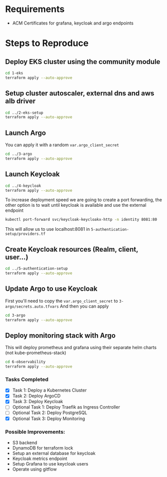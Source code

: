# Requirements
- ACM Certificates for grafana, keycloak and argo endpoints

# Steps to Reproduce
## Deploy EKS cluster using the community module
```bash
cd 1-eks
terraform apply --auto-approve
```

## Setup cluster autoscaler, external dns and aws alb driver
```bash
cd ../2-eks-setup
terraform apply --auto-approve
```

## Launch Argo
You can apply it with a random `var.argo_client_secret`
```bash
cd ../3-argo
terraform apply --auto-approve
```

## Launch Keycloak
```bash
cd ../4-keycloak
terraform apply --auto-approve
```
To increase deployment speed we are going to create a port forwarding, the other option is to wait until keycloak is available and use the external endpoint
```bash
kubectl port-forward svc/keycloak-keycloakx-http -n identity 8081:80
```
This will allow us to use localhost:8081 in `5-authentication-setup/providers.tf`

## Create Keycloak resources (Realm, client, user...)
```bash
cd ../5-authentication-setup
terraform apply --auto-approve
```

## Update Argo to use Keycloak
First you'll need to copy the `var.argo_client_secret` to `3-argo/secrets.auto.tfvars`
And then you can apply
```bash
cd 3-argo
terraform apply --auto-approve
```

## Deploy monitoring stack with Argo
This will deploy prometheus and grafana using their separate helm charts (not kube-prometheus-stack)
```bash
cd 6-observability
terraform apply --auto-approve
```

### Tasks Completed
- [x] Task 1: Deploy a Kubernetes Cluster
- [x] Task 2: Deploy ArgoCD
- [x] Task 3: Deploy Keycloak
- [ ] Optional Task 1: Deploy Traefik as Ingress Controller
- [ ] Optional Task 2: Deploy PostgreSQL
- [x] Optional Task 3: Deploy Monitoring
### Possible Improvements:
- S3 backend
- DynamoDB for terraform lock
- Setup an external database for keycloak
- Keycloak metrics endpoint
- Setup Grafana to use keycloak users
- Operate using gitflow